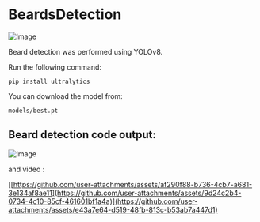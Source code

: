 # BeardsDetection

![Image](https://github.com/user-attachments/assets/2fa1a6f9-6c5f-4143-97d6-99a8c2d3b053)


Beard detection was performed using YOLOv8.

Run the following command:

`pip install ultralytics`


You can download the model from:

`models/best.pt`


## Beard detection code output: 

![Image](https://github.com/user-attachments/assets/612a1274-e43d-4841-99f8-9be154b0c56a)

and video : 

[[https://github.com/user-attachments/assets/af290f88-b736-4cb7-a681-3e134af8ae11](https://github.com/user-attachments/assets/9d24c2b4-0734-4c10-85cf-461601bf1a4a)](https://github.com/user-attachments/assets/e43a7e64-d519-48fb-813c-b53ab7a447d1)
